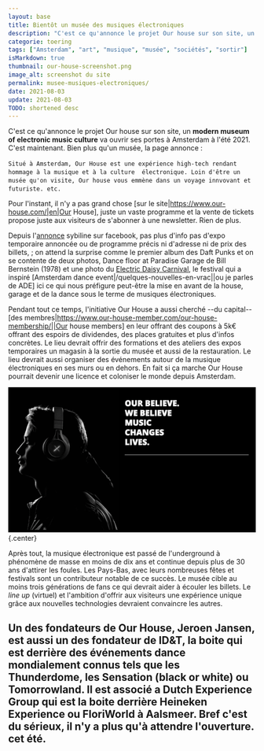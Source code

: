 ```yaml
---
layout: base
title: Bientôt un musée des musiques électroniques
description: "C'est ce qu'annonce le projet Our house sur son site, un modern museum of electronic music culture va ouvrir ses portes à Amsterdam à l'été 2021. C'est main"
categorie: toering
tags: ["Amsterdam", "art", "musique", "musée", "sociétés", "sortir"]
isMarkdown: true
thumbnail: our-house-screenshot.png
image_alt: screenshot du site
permalink: musee-musiques-electroniques/
date: 2021-08-03
update: 2021-08-03
TODO: shortened desc
---
```


C'est ce qu'annonce le projet Our house sur son site, un **modern museum of electronic music culture** va ouvrir ses portes à Amsterdam à l'été 2021. C'est maintenant. Bien plus qu'un musée, la page annonce :

``Situé à Amsterdam, Our House est une expérience high-tech rendant hommage à la musique et à la culture  électronique. Loin d'être un musée qu'on visite, Our house vous emmène dans un voyage innvovant et futuriste. etc.``

Pour l'instant, il n'y a pas grand chose [sur le site|https://www.our-house.com/|en|Our House], juste un vaste programme et la vente de tickets propose juste aux visiteurs de s'abonner à une newsletter. Rien de plus.

Depuis l'[annonce](https://www.facebook.com/Our.House.Musea/videos/1330347567297421/) sybiline sur facebook, pas plus d'info pas d'expo temporaire annoncée ou de programme précis ni d'adresse ni de prix des billets, ; on attend la surprise comme le premier album des Daft Punks et on se contente de deux photos, Dance floor at Paradise Garage de Bill Bernstein (1978) et une photo du [Electric Daisy Carnival](https://en.wikipedia.org/wiki/Electric_Daisy_Carnival), le festival qui a inspiré [Amsterdam dance event|/quelques-nouvelles-en-vrac||ou je parles de ADE] ici ce qui nous préfigure peut-être la mise en avant de la house, garage et de la dance sous le terme de musiques électroniques.

Pendant tout ce temps, l'initiative Our House a aussi cherché --du capital-- [des membres|https://www.our-house-member.com/our-house-membership/||Our house members] en leur offrant des coupons à 5k€ offrant des espoirs de dividendes, des places gratuites et plus d'infos concrètes. Le lieu devrait offrir des formations et des ateliers des expos temporaires un magasin à la sortie du musée et aussi de la restauration. Le lieu devrait aussi organiser des événements autour de la musique électroniques en ses murs ou en dehors. En fait si ça marche Our House pourrait devenir une licence et coloniser le monde depuis Amsterdam. 

![screenshot du site](our-house-screenshot.png){.center}

Après tout, la musique électronique est passé de l'underground à phénomène de masse en moins de dix ans et continue depuis plus de 30 ans d'attirer les foules. Les Pays-Bas, avec leurs nombreuses fêtes et festivals sont un contributeur notable de ce succès. Le musée cible au moins trois générations de fans ce qui devrait aider à écouler les billets. Le *line up* (virtuel) et l'ambition d'offrir aux visiteurs une expérience unique grâce aux nouvelles technologies devraient convaincre les autres.

Un des fondateurs de Our House, Jeroen Jansen, est aussi un des fondateur de ID&T, la boite qui est derrière des événements dance mondialement connus tels que les Thunderdome, les Sensation (black or white) ou Tomorrowland. Il est associé a Dutch Experience Group qui est la boite derrière Heineken Experience ou FloriWorld à Aalsmeer. Bref c'est du sérieux, il n'y a plus qu'à attendre l'ouverture. cet été.
---
<!-- post notes:
https://themusicessentials.com/news/worlds-first-electronic-music-museum-experience-to-open-in-amsterdam/
--->
